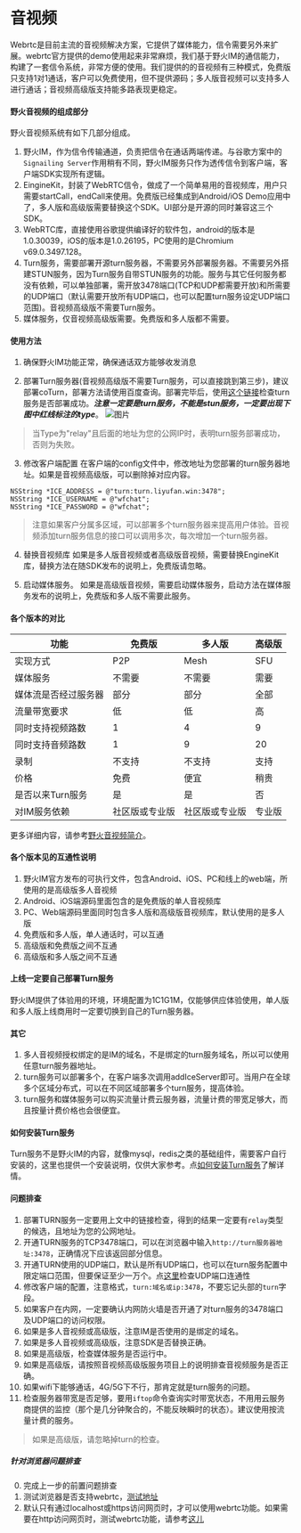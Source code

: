 # 音视频

Webrtc是目前主流的音视频解决方案，它提供了媒体能力，信令需要另外来扩展。webrtc官方提供的demo使用起来非常麻烦，我们基于野火IM的通信能力，构建了一套信令系统，非常方便的使用。我们提供的的音视频有三种模式，免费版只支持1对1通话，客户可以免费使用，但不提供源码；多人版音视频可以支持多人进行通话；音视频高级版支持能多路表现更稳定。

#### 野火音视频的组成部分
野火音视频系统有如下几部分组成。

1. 野火IM，作为信令传输通道，负责把信令在通话两端传递。与谷歌方案中的```Signailing Server```作用稍有不同，野火IM服务只作为透传信令到客户端，客户端SDK实现所有逻辑。
2. EingineKit，封装了WebRTC信令，做成了一个简单易用的音视频库，用户只需要startCall，endCall来使用。免费版已经集成到Android/iOS Demo应用中了，多人版和高级版需要替换这个SDK。UI部分是开源的同时兼容这三个SDK。
3. WebRTC库，直接使用谷歌提供编译好的软件包，android的版本是1.0.30039，iOS的版本是1.0.26195，PC使用的是Chromium v69.0.3497.128。
4. Turn服务，需要部署开源turn服务器，不需要另外部署服务器。不需要另外搭建STUN服务，因为Turn服务自带STUN服务的功能。服务与其它任何服务都没有依赖，可以单独部署，需开放3478端口(TCP和UDP都需要开放)和所需要的UDP端口（默认需要开放所有UDP端口，也可以配置turn服务设定UDP端口范围)。音视频高级版不需要Turn服务。
5. 媒体服务，仅音视频高级版需要。免费版和多人版都不需要。

#### 使用方法
1. 确保野火IM功能正常，确保通话双方能够收发消息

2. 部署Turn服务器(音视频高级版不需要Turn服务，可以直接跳到第三步)，建议部署coTurn，部署方法请使用百度查询。部署完毕后，使用[这个链接](https://docs.wildfirechat.cn/webrtc/trickle-ice/)检查turn服务是否部署成功。***注意一定要是turn服务，不能是stun服务，一定要出现下图中红线标注的type***。
![图片](turn_check.jpeg)

  > 当Type为"relay"且后面的地址为您的公网IP时，表明turn服务部署成功，否则为失败。

3. 修改客户端配置
在客户端的config文件中，修改地址为您部署的turn服务器地址。如果是音视频高级版，可以删除掉对应内容。

  ```
  NSString *ICE_ADDRESS = @"turn:turn.liyufan.win:3478";
  NSString *ICE_USERNAME = @"wfchat";
  NSString *ICE_PASSWORD = @"wfchat";
  ```
  > 注意如果客户分属多区域，可以部署多个turn服务器来提高用户体验。音视频添加turn服务信息的接口可以调用多次，每次增加一个turn服务器。

4. 替换音视频库
如果是多人版音视频或者高级版音视频，需要替换EngineKit库，替换方法在随SDK发布的说明上，免费版请忽略。

5. 启动媒体服务。
如果是高级版音视频，需要启动媒体服务，启动方法在媒体服务发布的说明上，免费版和多人版不需要此服务。

#### 各个版本的对比
| 功能 | 免费版 | 多人版 | 高级版
| ------ | ------ | ------ | ------ |
| 实现方式 | P2P | Mesh | SFU |
| 媒体服务 | 不需要 | 不需要 | 需要 |
| 媒体流是否经过服务器 | 部分 | 部分 | 全部 |
| 流量带宽要求 | 低 | 低 | 高 |
| 同时支持视频路数 | 1 | 4 | 9 |
| 同时支持音频路数 | 1 | 9 | 20 |
| 录制 | 不支持 | 不支持 | 支持 |
| 价格 | 免费 | 便宜 | 稍贵 |
| 是否以来Turn服务 | 是 | 是 | 否 |
| 对IM服务依赖 | 社区版或专业版 | 社区版或专业版 | 专业版 |

 更多详细内容，请参考[野火音视频简介](blogs/野火音视频简介.md)。

 #### 各个版本见的互通性说明
 1. 野火IM官方发布的可执行文件，包含Android、iOS、PC和线上的web端，所使用的是高级版多人音视频
 2. Android、iOS端源码里面包含的是免费版的单人音视频库
 3. PC、Web端源码里面同时包含多人版和高级版音视频库，默认使用的是多人版
 4. 免费版和多人版，单人通话时，可以互通
 5. 高级版和免费版之间不互通
 6. 高级版和多人版之间不互通

#### 上线一定要自己部署Turn服务
野火IM提供了体验用的环境，环境配置为1C1G1M，仅能够供应体验使用，单人版和多人版上线商用时一定要切换到自己的Turn服务器。

#### 其它
1. 多人音视频授权绑定的是IM的域名，不是绑定的turn服务域名，所以可以使用任意turn服务器地址。
2. turn服务可以部署多个，在客户端多次调用addIceServer即可。当用户在全球多个区域分布式，可以在不同区域部署多个turn服务，提高体验。
3. turn服务和媒体服务可以购买流量计费云服务器，流量计费的带宽足够大，而且按量计费价格也会很便宜。

#### 如何安装Turn服务
Turn服务不是野火IM的内容，就像mysql，redis之类的基础组件，需要客户自行安装的，这里也提供一个安装说明，仅供大家参考。点[如何安装Turn服务](./turn_server.md)了解详情。

#### 问题排查
1. 部署TURN服务一定要用上文中的链接检查，得到的结果一定要有```relay```类型的候选，且地址为您的公网地址。
2. 开通TURN服务的TCP3478端口，可以在浏览器中输入```http://turn服务器地址:3478```，正确情况下应该返回部分信息。
3. 开通TURN使用的UDP端口，默认是所有UDP端口，也可以在turn服务配置中限定端口范围，但要保证至少一万个。点[这里](./udp_connectivity.md)检查UDP端口连通性
4. 修改客户端的配置，注意格式，```turn:域名或ip:3478```，不要忘记头部的```turn```字段。
5. 如果客户在内网，一定要确认内网防火墙是否开通了对turn服务的3478端口及UDP端口的访问权限。
6. 如果是多人音视频或高级版，注意IM是否使用的是绑定的域名。
7. 如果是多人音视频或高级版，注意SDK是否替换正确。
8. 如果是高级版，检查媒体服务是否运行中。
9. 如果是高级版，请按照音视频高级版服务项目上的说明排查音视频服务是否正确。
10. 如果wifi下能够通话，4G/5G下不行，那肯定就是turn服务的问题。
11. 检查服务器带宽是否足够，要用```iftop```命令查询实时带宽状态，不用用云服务商提供的监控（那个是几分钟聚合的，不能反映瞬时的状态）。建议使用按流量计费的服务。
> 如果是高级版，请忽略掉turn的检查。

##### 针对浏览器问题排查
0. 完成上一步的前置问题排查
1. 测试浏览器是否支持webrtc，[测试地址](https://test.webrtc.org/)
2. 默认只有通过localhost或https访问网页时，才可以使用webrtc功能。如果需要在http访问网页时，测试webrtc功能，请参考[这儿](https://blog.csdn.net/weixin_30727835/article/details/97888745)
